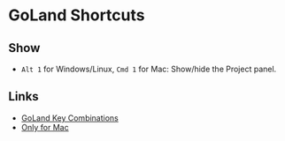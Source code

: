 # GoLand Shortcuts

## Show

- `Alt 1` for Windows/Linux, `Cmd 1` for Mac: Show/hide the Project panel.

## Links

- [GoLand Key Combinations](https://keycombiner.com/collections/goland/)
- [Only for Mac](https://github.com/namp10010/goland-cheatsheet/blob/master/README.md)
